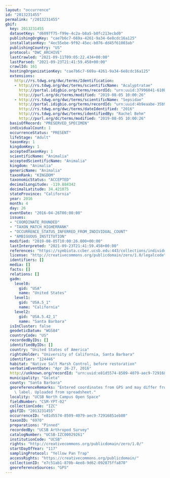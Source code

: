 ```yaml
---
layout: "occurrence"
id: "2013231455"
permalink: "/2013231455"
gbif:
  key: 2013231455
  datasetKey: "d6097f75-f99e-4c2a-b8a5-b0fc213ecbd0"
  publishingOrgKey: "cae7b6c7-669a-4261-9a34-6e8cdc16a125"
  installationKey: "4ec55ebe-9f92-45ec-b076-dd45f61003ab"
  publishingCountry: "US"
  protocol: "DWC_ARCHIVE"
  lastCrawled: "2021-09-11T09:05:22.434+00:00"
  lastParsed: "2021-09-23T21:41:59.458+00:00"
  crawlId: 161
  hostingOrganizationKey: "cae7b6c7-669a-4261-9a34-6e8cdc16a125"
  extensions:
    http://rs.tdwg.org/dwc/terms/Identification:
    - http://rs.tdwg.org/dwc/terms/scientificName: "Acalyptratae"
      http://portal.idigbio.org/terms/recordId: "urn:uuid:37996041-610b-4f50-95fa-7e3ebbd8d270"
      http://purl.org/dc/terms/modified: "2019-08-05 10:00:26"
    - http://rs.tdwg.org/dwc/terms/scientificName: "Sepsidae"
      http://portal.idigbio.org/terms/recordId: "urn:uuid:4b9eaabe-35b9-455c-83ed-6002fc2e142e"
      http://rs.tdwg.org/dwc/terms/dateIdentified: "2016"
      http://rs.tdwg.org/dwc/terms/identifiedBy: "Rachel Behm"
      http://purl.org/dc/terms/modified: "2019-08-05 10:00:26"
  basisOfRecord: "PRESERVED_SPECIMEN"
  individualCount: 1
  occurrenceStatus: "PRESENT"
  lifeStage: "Adult"
  taxonKey: 1
  kingdomKey: 1
  acceptedTaxonKey: 1
  scientificName: "Animalia"
  acceptedScientificName: "Animalia"
  kingdom: "Animalia"
  genericName: "Animalia"
  taxonRank: "KINGDOM"
  taxonomicStatus: "ACCEPTED"
  decimalLongitude: -119.884342
  decimalLatitude: 34.421875
  stateProvince: "California"
  year: 2016
  month: 4
  day: 26
  eventDate: "2016-04-26T00:00:00"
  issues:
  - "COORDINATE_ROUNDED"
  - "TAXON_MATCH_HIGHERRANK"
  - "OCCURRENCE_STATUS_INFERRED_FROM_INDIVIDUAL_COUNT"
  - "AMBIGUOUS_INSTITUTION"
  modified: "2019-08-05T10:00:26.000+00:00"
  lastInterpreted: "2021-09-23T21:41:59.458+00:00"
  references: "https://symbiota.ccber.ucsb.edu:443/collections/individual/index.php?occid=124446"
  license: "http://creativecommons.org/publicdomain/zero/1.0/legalcode"
  identifiers: []
  media: []
  facts: []
  relations: []
  gadm:
    level0:
      gid: "USA"
      name: "United States"
    level1:
      gid: "USA.5_1"
      name: "California"
    level2:
      gid: "USA.5.42_1"
      name: "Santa Barbara"
  isInCluster: false
  geodeticDatum: "WGS84"
  countryCode: "US"
  recordedByIDs: []
  identifiedByIDs: []
  country: "United States of America"
  rightsHolder: "University of California, Santa Barbara"
  identifier: "124446"
  habitat: "Native Salt Marsh Control, before restoration"
  verbatimEventDate: "Apr 26-27, 2016"
  http://unknown.org/recordId: "urn:uuid:e81d5574-8509-4079-aec9-72916851eb80"
  municipality: "Goleta"
  county: "Santa Barbara"
  georeferenceRemarks: "Entered coordinates from GPS and may differ from what is on\
    \ label. Uploaded from spreadsheet."
  locality: "UCSB North Campus Open Space"
  fieldNumber: "CSM-YPT-02"
  collectionCode: "IZC"
  gbifID: "2013231455"
  occurrenceID: "e81d5574-8509-4079-aec9-72916851eb80"
  taxonID: "6970"
  preparations: "Pinned"
  recordedBy: "UCSB Arthropod Survey"
  catalogNumber: "UCSB-IZC00029261"
  institutionCode: "UCSB"
  rights: "http://creativecommons.org/publicdomain/zero/1.0/"
  startDayOfYear: "117"
  samplingProtocol: "Yellow Pan Trap"
  accessRights: "https://creativecommons.org/publicdomain/"
  collectionID: "e7c51ab1-870b-4ee8-9d62-092875ffa870"
  georeferenceSources: "GPS"
---
```

